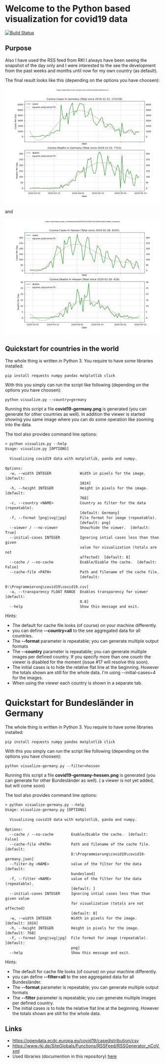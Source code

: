 # Welcome to the Python based visualization for covid19 data

[![Build Status](https://travis-ci.org/Nachtfeuer/covid19.svg?branch=master)](https://travis-ci.org/Nachtfeuer/covid19)

## Purpose

Also I have used the RSS feed from RKI I always have been
seeing the snapshot of the day only and I were interested
to the see the development from the past weeks and months
until now for my own country (as default).

The final result looks like this (depending on the options you have choosen):

![](docs/images/covid19-germany.png)

and

![](docs/images/germany/covid19-germany-hessen.png)



## Quickstart for countries in the world

The whole thing is written in Python 3. You require to have some
libraries installed:

```
pip install requests numpy pandas matplotlib click
```

With this you simply can run the script like following (depending on the options you have choosen):

```
python visualize.py --country=germany
```

Running this script a file **covid19-germany.png** is generated
(you can generate for other countries as well).
In addition the viewer is started showing you same image where you can do some
operation like zooming into the data.


The tool also provides command line options:

```
> python visualize.py --help
Usage: visualize.py [OPTIONS]

  Visualizing covid19 data with matplotlib, panda and numpy.

Options:
  -w, --width INTEGER             Width in pixels for the image.  [default:
                                  1024]
  -h, --height INTEGER            Height in pixels for the image.  [default:
                                  768]
  -c, --country <NAME>            Country as filter for the data (repeatable).
                                  [default: Germany]
  -f, --format [png|svg|jpg]      File format for image (repeatable).
                                  [default: png]
  --viewer / --no-viewer          Show/hide the viewer.  [default: True]
  --initial-cases INTEGER         Ignoring intial cases less than than given
                                  value for visualization (totals are not
                                  affected)  [default: 0]
  --cache / --no-cache            Enable/Diable the cache.  [default: False]
  --cache-file <PATH>             Path and filename of the cache file.
                                  [default:
                                  D:\Programmierung\covid19\covid19.csv]
  -a, --transparency FLOAT RANGE  Enables transparency for viewer  [default:
                                  0.8]
  --help                          Show this message and exit.
```

Hints:

 - The default for cache file looks (of course) on your machine differently.
 - you can define **--country=all** to the see aggregated data for
   all countries.
 - The **--format** parameter is repeatable; you can generate multiple output formats
 - The **--country** parameter is repeatable; you can generate multiple images per
   defined country. If you specify more than one countr the viewer is disabled for
   the moment (issue #17 will resolve this soon).
 - The initial cases is to hide the relative flat line at the beginning.
   However the totals shown are still for the whole data.
   I'm using --initial-cases=4 for the images.
 - When using the viewer each country is shown in a separate tab.

# Quickstart for Bundesländer in Germany

The whole thing is written in Python 3. You require to have some
libraries installed:

```
pip install requests numpy pandas matplotlib click
```

With this you simply can run the script like following (depending on the options you have choosen):

```
python visualize-germany.py --filter=hessen
```

Running this script  a file **covid19-germany-hessen.png** is generated
(you can generate for other Bundesländer as well).
( a viewer is not yet added, but will come soon)


The tool also provides command line options:

```
> python visualize-germany.py --help
Usage: visualize-germany.py [OPTIONS]

  Visualizing covid19 data with matplotlib, panda and numpy.

Options:
  --cache / --no-cache        Enable/Diable the cache.  [default: False]
  --cache-file <PATH>         Path and filename of the cache file.  [default:
                              D:\Programmierung\covid19\covid19-germany.json]
  --filter-by <NAME>          value of the filter for the data  [default:
                              bundesland]
  -f, --filter <NAME>         value of the filter for the data (repeatable).
                              [default: ]
  --initial-cases INTEGER     Ignoring intial cases less than than given value
                              for visualization (totals are not affected)
                              [default: 0]
  -w, --width INTEGER         Width in pixels for the image.  [default: 1024]
  -h, --height INTEGER        Height in pixels for the image.  [default: 768]
  -f, --format [png|svg|jpg]  File format for image (repeatable).  [default:
                              png]
  --help                      Show this message and exit.
```


Hints:

 - The default for cache file looks (of course) on your machine differently.
 - you can define **--filter=all** to the see aggregated data for
   all Bundesländer.
 - The **--format** parameter is repeatable; you can generate multiple output formats
 - The **--filter** parameter is repeatable; you can generate multiple images per
   defined country.
 - The initial cases is to hide the relative flat line at the beginning.
   However the totals shown are still for the whole data.

## Links

 - https://opendata.ecdc.europa.eu/covid19/casedistribution/csv
 - https://www.rki.de/SiteGlobals/Functions/RSSFeed/RSSGenerator_nCoV.xml
 - Used libraries (documention in this repository) [here](docs/pandas-and-friends.md)

